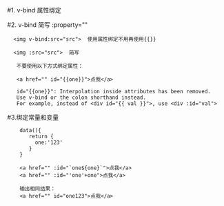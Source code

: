 #1. v-bind 属性绑定

#2. v-bind 简写 :property=""

      <img v-bind:src="src">  使用属性绑定不用再使用{{}}

      <img :src="src">  简写

       不要使用以下方式绑定属性：

       <a href="" id="{{one}}">点我</a>

       id="{{one}}": Interpolation inside attributes has been removed. 
       Use v-bind or the colon shorthand instead. 
       For example, instead of <div id="{{ val }}">, use <div :id="val">

#3.绑定常量和变量


        data(){
           return {
             one:'123'
           }
        }

        <a href="" :id="`one${one}`">点我</a>
        <a href="" :id="'one'+one">点我</a>

        输出相同结果：
        <a href="" id="one123">点我</a>
